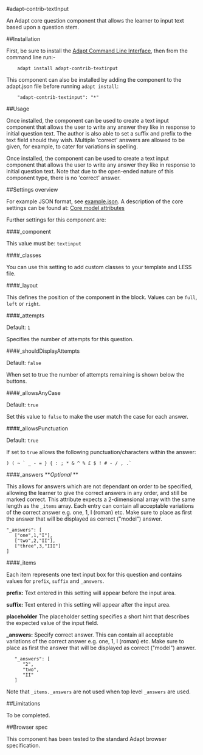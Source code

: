 #adapt-contrib-textInput

An Adapt core question component that allows the learner to input text based upon a question stem.

##Installation

First, be sure to install the [Adapt Command Line Interface](https://github.com/adaptlearning/adapt-cli), then from the command line run:-

        adapt install adapt-contrib-textinput

This component can also be installed by adding the component to the adapt.json file before running `adapt install`:
 
        "adapt-contrib-textinput": "*"

##Usage

Once installed, the component can be used to create a text input component that allows the user to write any answer they like in response to initial question text. The author is also able to set a suffix and prefix to the text field should they wish. Multiple 'correct' answers are allowed to be given, for example, to cater for variations in spelling.

Once installed, the component can be used to create a text input component that allows the user to write any answer they like in response to initial question text. Note that due to the open-ended nature of this component type, there is no 'correct' answer.

##Settings overview

For example JSON format, see [example.json](https://github.com/adaptlearning/adapt-contrib-textInput/blob/master/example.json). A description of the core settings can be found at: [Core model attributes](https://github.com/adaptlearning/adapt_framework/wiki/Core-model-attributes)

Further settings for this component are:

####_component

This value must be: `textinput`

####_classes

You can use this setting to add custom classes to your template and LESS file.

####_layout

This defines the position of the component in the block. Values can be `full`, `left` or `right`. 

####_attempts

Default: `1`

Specifies the number of attempts for this question.

####_shouldDisplayAttempts

Default: `false`

When set to true the number of attempts remaining is shown below the buttons.

####_allowsAnyCase

Default: `true`

Set this value to `false` to make the user match the case for each answer.

####_allowsPunctuation

Default: `true`

If set to `true` allows the following punctuation/characters within the answer:

```
) ( ~ ` _ - = } { : ; * & ^ % £ $ ! # - / , .`
```

####_answers
**_Optional_ **

This allows for answers which are not dependant on order to be specified, allowing the learner to give the correct answers in any order, and still be marked correct. This attribute expects a 2-dimensional array with the same length as the `_items` array. Each entry can contain all acceptable variations of the correct answer e.g. one, 1, I (roman) etc. Make sure to place as first the answer that will be displayed as correct ("model") answer.

```
"_answers": [
   ["one",1,"I"],
   ["two",2,"II"],
   ["three",3,"III"]   
]
```

####_items

Each item represents one text input box for this question and contains values for `prefix`, `suffix` and `_answers`.

**prefix:** Text entered in this setting will appear before the input area.

**suffix:** Text entered in this setting will appear after the input area.

**placeholder** The placeholder setting specifies a short hint that describes the expected value of the input field.

**_answers:** Specify correct answer. This can contain all acceptable variations of the correct answer e.g. one, 1, I (roman) etc. Make sure to place as first the answer that will be displayed as correct ("model") answer.

```
   "_answers": [
      "2",
      "two",
      "II"
   ]
```
Note that `_items._answers` are not used when top level `_answers` are used.

##Limitations
 
To be completed.

##Browser spec

This component has been tested to the standard Adapt browser specification.
